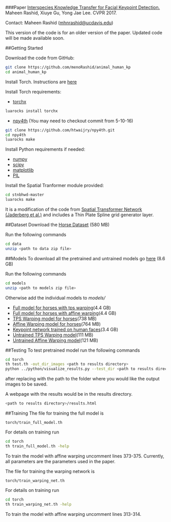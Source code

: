 ###Paper
[Interspecies Knowledge Transfer for Facial Keypoint Detection.](https://arxiv.org/abs/1704.04023) Maheen Rashid, Xiuye Gu, Yong Jae Lee. CVPR 2017.

Contact: Maheen Rashid (mhnrashid@ucdavis.edu)

This version of the code is for an older version of the paper. Updated code will be made available soon.

##Getting Started

Download the code from GitHub:
```bash
git clone https://github.com/menoRashid/animal_human_kp
cd animal_human_kp
```
Install Torch. Instructions are [here](http://torch.ch/docs/getting-started.html)

Install Torch requirements:
* [torchx](https://github.com/nicholas-leonard/torchx)
```bash
luarocks install torchx
```
* [npy4th](https://github.com/htwaijry/npy4th) (You may need to checkout commit from 5-10-16)
```bash
git clone https://github.com/htwaijry/npy4th.git
cd npy4th
luarocks make
```

Install Python requirements if needed:
* [numpy](http://www.numpy.org/)
* [scipy](https://www.scipy.org/install.html)
* [matplotlib](http://matplotlib.org/users/installing.html)
* [PIL](http://www.pythonware.com/products/pil/)

Install the Spatial Tranformer module provided:
```bash
cd stnbhwd-master
luarocks make
```
It is a modification of the code from [Spatial Transformer Network (Jaderberg et al.)](https://github.com/qassemoquab/stnbhwd) and includes a Thin Plate Spline grid generator layer.

##Dataset
Download the [Horse Dataset](https://www.dropbox.com/s/9t770jhcjqo3mmg/release_data.zip) (580 MB)

Run the following commands
```bash
cd data
unzip <path to data zip file>
```

##Models
To download all the pretrained and untrained models go [here](https://www.dropbox.com/s/4r2ghpwoncq656t/release_models.zip) (8.6 GB)

Run the following commands
```bash
cd models
unzip <path to models zip file>
```
Otherwise add the individual models to *models/*
* [Full model for horses with tps warping](https://www.dropbox.com/s/3tc6qxqv9qw3suq/horse_full_model.dat)(4.4 GB)
* [Full model for horses with affine warping](https://www.dropbox.com/s/crg4ss6bbn0pt0n/horse_full_model_affine.dat)(4.4 GB)
* [TPS Warping model for horses](https://www.dropbox.com/s/penbxkrpu9on0js/horse_tps_model.dat)(738 MB)
* [Affine Warping model for horses](https://www.dropbox.com/s/1c6ujbh49ye8j61/horse_affine_model.dat)(764 MB)
* [Keypoint network trained on human faces](https://www.dropbox.com/s/u3l2qrmke66t62n/human_face_model.dat)(3.4 GB)
* [Untrained TPS Warping model](https://www.dropbox.com/s/19twyz9865zrz2a/tps_localization_net_untrained.dat)(111 MB)
* [Untrained Affine Warping model](https://www.dropbox.com/s/byxphqqmzrkstpa/affine_localization_net_untrained.dat)(121 MB)

##Testing
To test pretrained model run the following commands
```bash
cd torch
th test.th -out_dir_images <path to results directory>
python ../python/visualize_results.py --test_dir <path to results directory> 
```
after replacing <path to results directory> with the path to the folder where you would like the output images to be saved.

A webpage with the results would be in the results directory.
```bash
<path to results directory>/results.html
```

##Training
The file for training the full model is 
```
torch/train_full_model.th
```
For details on training run 
```bash
cd torch
th train_full_model.th -help
```
To train the model with affine warping uncomment lines 373-375. Currently, all parameters are the parameters used in the paper.

The file for training the warping network is 
```
torch/train_warping_net.th
```
For details on training run
```bash
cd torch
th train_warping_net.th -help
```
To train the model with affine warping uncomment lines 313-314.
